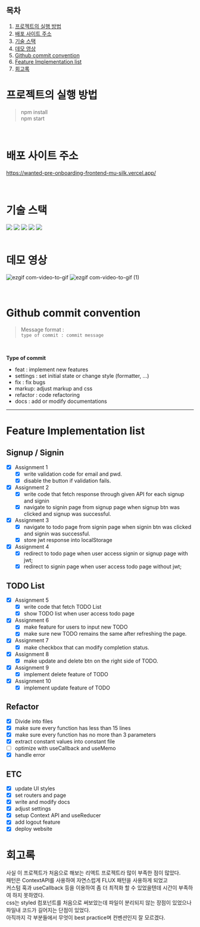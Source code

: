 ## 목차

1. [프로젝트의 실행 방법](#프로젝트의-실행-방법)
2. [배포 사이트 주소](#배포-사이트-주소)
3. [기술 스택](#기술-스택)
4. [데모 영상](#데모-영상)
5. [Github commit convention](#github-commit-convention)
6. [Feature Implementation list](#feature-implementation-list)
7. [회고록](#회고록)

# 프로젝트의 실행 방법

> npm install<br>npm start

<br>

# 배포 사이트 주소

https://wanted-pre-onboarding-frontend-mu-silk.vercel.app/

<br>

# 기술 스택

<div align=left>
  <img src="https://img.shields.io/badge/React-61DAFB?style=for-the-badge&logo=React&logoColor=white">
  <img src="https://img.shields.io/badge/ContextAPI-61DAFB?style=for-the-badge&logo=React&logoColor=white">
  <img src="https://img.shields.io/badge/reactrouter-CA4245?style=for-the-badge&logo=reactrouter&logoColor=white">
  <img src="https://img.shields.io/badge/styledcomponents-DB7093?style=for-the-badge&logo=styledcomponents&logoColor=white">
  <img src="https://img.shields.io/badge/JavaScript-F7DF1E?style=for-the-badge&logo=JavaScript&logoColor=white">
</div>

<br>

# 데모 영상

![ezgif com-video-to-gif](https://user-images.githubusercontent.com/50165633/230559119-90ee54b8-2ded-41c2-8223-d5c963ee5e13.gif)
![ezgif com-video-to-gif (1)](https://user-images.githubusercontent.com/50165633/230560805-aa57cf40-9a41-4354-8f89-1f6774d5e0dc.gif)

<br>

# Github commit convention

> Message format : <br>`type of commit : commit message`

<br>

**Type of commit**

* feat : implement new features
* settings : set initial state or change style (formatter, ...)
* fix : fix bugs
* markup: adjust markup and css
* refactor : code refactoring
* docs : add or modify documentations

---

# Feature Implementation list

## Signup / Signin
- [x] Assignment 1
  - [x] write validation code for email and pwd.
  - [x] disable the button if validation fails.

- [x] Assignment 2
  - [x] write code that fetch response through given API for each signup and signin
  - [x] navigate to signin page from signup page when signup btn was clicked and signup was successful.

- [x] Assignment 3
  - [x] navigate to todo page from signin page when signin btn was clicked and signin was successful.
  - [x] store jwt response into localStorage

- [x] Assignment 4
  - [x] redirect to todo page when user access signin or signup page with jwt;
  - [x] redirect to signin page when user access todo page without jwt;

## TODO List
- [x] Assignment 5
  - [x] write code that fetch TODO List
  - [x] show TODO list when user access todo page

- [x] Assignment 6
  - [x] make feature for users to input new TODO
  - [x] make sure new TODO remains the same after refreshing the page.

- [x] Assignment 7
  - [x] make checkbox that can modify completion status.

- [x] Assignment 8
  - [x] make update and delete btn on the right side of TODO.

- [x] Assignment 9
  - [x] implement delete feature of TODO

- [x] Assignment 10
  - [x] implement update feature of TODO

## Refactor
- [x] Divide into files
- [x] make sure every function has less than 15 lines
- [x] make sure every function has no more than 3 parameters
- [x] extract constant values into constant file
- [ ] optimize with useCallback and useMemo
- [x] handle error

## ETC
- [x] update UI styles
- [x] set routers and page
- [x] write and modify docs
- [x] adjust settings
- [x] setup Context API and useReducer
- [x] add logout feature
- [x] deploy website

# 회고록
사실 이 프로젝트가 처음으로 해보는 리액트 프로젝트라 많이 부족한 점이 많았다. <br>
패턴은 ContextAPI를 사용하여 자연스럽게 FLUX 패턴을 사용하게 되었고 <br>
커스텀 훅과 useCallback 등을 이용하여 좀 더 최적화 할 수 있었을텐데 시간이 부족하여 하지 못하였다. <br>
css는 styled 컴포넌트를 처음으로 써보았는데 파일이 분리되지 않는 장점이 있었으나 <br>
파일내 코드가 길어지는 단점이 있었다. <br>
아직까지 각 부분들에서 무엇이 best practice며 컨벤션인지 잘 모르겠다.
